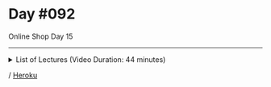 # Day #092
Online Shop Day  15

---

<details>
    <summary>List of Lectures (Video Duration: 44 minutes)</summary>
    <ul>
        <li>Displaying Orders (For Customers & Administrators)</li>
        <li>Managing Orders As An Administrator</li>
        <li>Keeping Cart Items Updated</li>
        <li>Bugfixing & Polishing</li>
        <li>Module Summary</li>
    </ul>
</details>

/ [Heroku](https://dyrits-wde.herokuapp.com/)